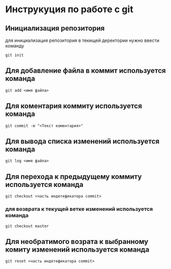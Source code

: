 # Инструкуция по работе с  git

## Инициализация репозитория

для инициализация репозитория в текищей деректории нужно ввести команду
 ```
git init
 ```
## Для добавление файла в коммит используется команда

```
git add <имя файла>
```

## Для коментария коммиту используется команда

```
git commit -m "<Текст коментария>"
```

## Для вывода списка изменений используется команда

```
git log <имя файла>
```

## Для перехода к предыдущему коммиту используется команда

```
git checkout <часть индетефикатора commit>
```

### для возврата к текущей ветке изменений используется команда
```
git checkout master
```
## Для необратимого возрата к выбранному комиту изменений используется команда
```
git reset <часть индетефикатора commit>
```
